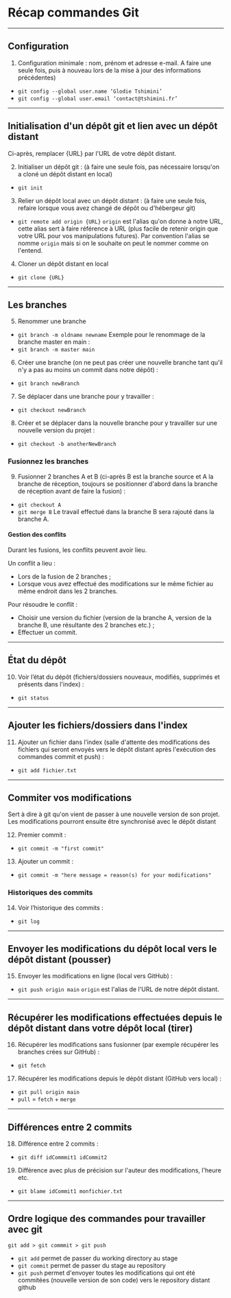 # Récap commandes Git

---

## Configuration

1. Configuration minimale : nom, prénom et adresse e-mail.
A faire une seule fois, puis à nouveau lors de la mise à jour des informations précédentes)
- `git config --global user.name ‘Glodie Tshimini’`
- `git config --global user.email ‘contact@tshimini.fr’`

---

## Initialisation d'un dépôt git et lien avec un dépôt distant

Ci-après, remplacer {URL} par l'URL de votre dépôt distant.

2. Initialiser un dépôt git : (à faire une seule fois, pas nécessaire lorsqu'on a cloné un dépôt distant en local)
- `git init`

3. Relier un dépôt local avec un dépôt distant : (à faire une seule fois, refaire lorsque vous avez changé de dépôt ou d'hébergeur git)
- `git remote add origin {URL}`
`origin` est l'alias qu'on donne à notre URL, cette alias sert à faire référence à URL (plus facile de retenir origin que votre URL pour vos manipulations futures).
Par convention l'alias se nomme `origin` mais si on le souhaite on peut le nommer comme on l'entend.

4. Cloner un dépôt distant en local
- `git clone {URL}`

---

## Les branches

5. Renommer une branche
- `git branch -m oldname newname`
Exemple pour le renommage de la branche master en main :
- `git branch -m master main`

6. Créer une branche (on ne peut pas créer une nouvelle branche tant qu'il n'y a pas au moins un commit dans notre dépôt) :
- `git branch newBranch`

7. Se déplacer dans une branche pour y travailler :
- `git checkout newBranch`

8. Créer et se déplacer dans la nouvelle branche pour y travailler sur une nouvelle version du projet :
- `git checkout -b anotherNewBranch`

### Fusionnez les branches

9.	Fusionner 2 branches A et B (ci-après B est la branche source et A la branche de réception, toujours se positionner d'abord dans la branche de réception avant de faire la fusion) :
- `git checkout A`
- `git merge B`
Le travail effectué dans la branche B sera rajouté dans la branche A.

#### Gestion des conflits

Durant les fusions, les conflits peuvent avoir lieu.

Un conflit a lieu :
- Lors de la fusion de 2 branches ;
- Lorsque vous avez effectué des modifications sur le même fichier au même endroit dans les 2 branches.

Pour résoudre le conflit :
- Choisir une version du fichier (version de la branche A, version de la branche B, une résultante des 2 branches etc.) ;
- Effectuer un commit.

---

## État du dépôt

10.	Voir l’état du dépôt (fichiers/dossiers nouveaux, modifiés, supprimés et présents dans l'index) :
- `git status`

---

## Ajouter les fichiers/dossiers dans l'index

11. Ajouter un fichier dans l’index (salle d'attente des modifications des fichiers qui seront envoyés vers le dépôt distant après l'exécution des commandes commit et push) : 
- `git add fichier.txt`

---

## Commiter vos modifications

Sert à dire à git qu'on vient de passer à une nouvelle version de son projet. Les modifications pourront ensuite être synchronisé avec le dépôt distant

12. Premier commit :
- `git commit -m "first commit"`

13. Ajouter un commit :
- `git commit -m "here message = reason(s) for your modifications"`

### Historiques des commits

14. Voir l’historique des commits :
- `git log`

---

## Envoyer les modifications du dépôt local vers le dépôt distant (pousser)

15.	Envoyer les modifications en ligne (local vers GitHub) :
- `git push origin main`
`origin` est l'alias de l'URL de notre dépôt distant.

---

## Récupérer les modifications effectuées depuis le dépôt distant dans votre dépôt local (tirer)

16.	Récupérer les modifications sans fusionner (par exemple récupérer les branches crées sur GitHub) :
- `git fetch`

17.	Récupérer les modifications depuis le dépôt distant (GitHub vers local) :
- `git pull origin main`
- `pull` = `fetch` + `merge`

---

## Différences entre 2 commits

18. Différence entre 2 commits :
- `git diff idCommmit1 idCommit2`

19. Différence avec plus de précision sur l'auteur des modifications, l'heure etc.
- `git blame idCommit1 monfichier.txt`

---

## Ordre logique des commandes pour travailler avec git

`git add > git commmit > git push`

- `git add` permet de passer du working directory au stage
- `git commit` permet de passer du stage au repository
- `git push` permet d'envoyer toutes les modifications qui ont été commitées (nouvelle version de son code) vers le repository distant github

